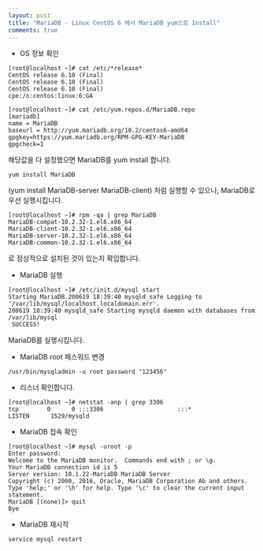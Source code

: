 ```yaml
---
layout: post
title: "MariaDB - Linux CentOS 6 에서 MariaDB yum으로 Install"
comments: true
---
```


* OS 정보 확인

```
[root@localhost ~]# cat /etc/*release*
CentOS release 6.10 (Final)
CentOS release 6.10 (Final)
CentOS release 6.10 (Final)
cpe:/o:centos:linux:6:GA
```


```
[root@localhost ~]# cat /etc/yum.repos.d/MariaDB.repo
[mariadb]
name = MariaDB
baseurl = http://yum.mariadb.org/10.2/centos6-amd64
gpgkey=https://yum.mariadb.org/RPM-GPG-KEY-MariaDB
gpgcheck=1
```

해당값을 다 설정했으면 MariaDB를 yum install 합니다.  

```
yum install MariaDB
```
(yum install MariaDB-server MariaDB-client) 처럼 실행할 수 있으나, MariaDB로 우선 실행시킵니다.   

```
[root@localhost ~]# rpm -qa | grep MariaDB
MariaDB-compat-10.2.32-1.el6.x86_64
MariaDB-client-10.2.32-1.el6.x86_64
MariaDB-server-10.2.32-1.el6.x86_64
MariaDB-common-10.2.32-1.el6.x86_64
```
로 정상적으로 설치된 것이 있는지 확입합니다.   

* MariaDB 실행

```
[root@localhost ~]# /etc/init.d/mysql start
Starting MariaDB.200619 18:39:40 mysqld_safe Logging to '/var/lib/mysql/localhost.localdomain.err'.
200619 18:39:40 mysqld_safe Starting mysqld daemon with databases from /var/lib/mysql
 SUCCESS!
```

MariaDB를 실행시킵니다.


* MariaDB root 패스워드 변경
```
/usr/bin/mysqladmin -u root password "123456"
```

* 리스너 확인합니다.  
```
[root@localhost ~]# netstat -anp | grep 3306  
tcp        0      0 :::3306                     :::*                        LISTEN      1529/mysqld  
```

* MariaDB 접속 확인  

```
[root@localhost ~]# mysql -uroot -p
Enter password:  
Welcome to the MariaDB monitor.  Commands end with ; or \g.  
Your MariaDB connection id is 5  
Server version: 10.1.22-MariaDB MariaDB Server  
Copyright (c) 2000, 2016, Oracle, MariaDB Corporation Ab and others.  
Type 'help;' or '\h' for help. Type '\c' to clear the current input statement.  
MariaDB [(none)]> quit  
Bye
```

* MariaDB 재시작  
```
service mysql restart
```
